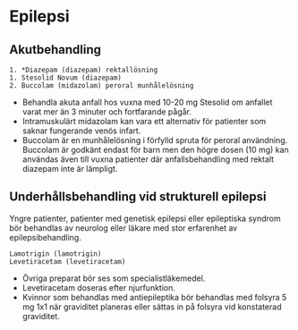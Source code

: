 Epilepsi
========

Akutbehandling
--------------

    1. *Diazepam (diazepam) rektallösning
    1. Stesolid Novum (diazepam)
    2. Buccolam (midazolam) peroral munhålelösning

-   Behandla akuta anfall hos vuxna med 10-20 mg Stesolid om anfallet
    varat mer än 3 minuter och fortfarande pågår.
-   Intramuskulärt midazolam kan vara ett alternativ för patienter som saknar
    fungerande venös infart.
-   Buccolam är en munhålelösning i förfylld spruta för peroral användning.
    Buccolam är godkänt endast för barn men den högre dosen (10 mg) kan
    användas även till vuxna patienter där anfallsbehandling med rektalt 
    diazepam inte är lämpligt.

Underhållsbehandling vid strukturell epilepsi
---------------------------------------------

Yngre patienter, patienter med genetisk epilepsi eller epileptiska syndrom bör behandlas
av neurolog eller läkare med stor erfarenhet av epilepsibehandling.

    Lamotrigin (lamotrigin)
    Levetiracetam (levetiracetam)

-   Övriga preparat bör ses som specialistläkemedel.
-   Levetiracetam doseras efter njurfunktion.
-   Kvinnor som behandlas med antiepileptika bör behandlas med folsyra 5 mg 
    1x1 när graviditet planeras eller sättas in på folsyra vid konstaterad
	graviditet.
